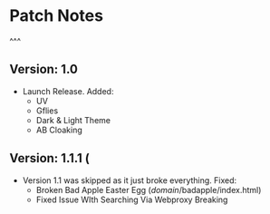 # Patch Notes
^^^

## Version: 1.0
- Launch Release. Added:
  - UV
  - Gflies
  - Dark & Light Theme
  - AB Cloaking

## Version: 1.1.1 (
- Version 1.1 was skipped as it just broke everything. Fixed:
    - Broken Bad Apple Easter Egg (*domain*/badapple/index.html)
    - Fixed Issue WIth Searching Via Webproxy Breaking
